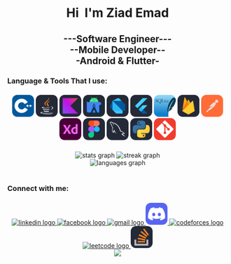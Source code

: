 ###
###

<h1 align="center">
  Hi 
  <img src="https://user-images.githubusercontent.com/18350557/176309783-0785949b-9127-417c-8b55-ab5a4333674e.gif" 
  alt="" style="max-width: 50%; display: inline-block;" data-target="animated-image.originalImage">
  I'm Ziad Emad
</h1>

###

<h2 align="center">
  ---Software Engineer---
  <br>
  --Mobile Developer--
  <br>
  -Android & Flutter-
</h2>

###
###

<h3 align="left">
  Language & Tools That I use:
</h3>

###

<div align="center">
  <img src="https://raw.githubusercontent.com/tandpfun/skill-icons/59059d9d1a2c092696dc66e00931cc1181a4ce1f/icons/CPP.svg" 
       height="50" width="50" alt="cplusplus logo"/>
  <img src="https://raw.githubusercontent.com/tandpfun/skill-icons/59059d9d1a2c092696dc66e00931cc1181a4ce1f/icons/Java-Dark.svg"
       height="50" width="50" alt="java logo"/>
  <img src="https://raw.githubusercontent.com/tandpfun/skill-icons/59059d9d1a2c092696dc66e00931cc1181a4ce1f/icons/Kotlin-Dark.svg"
       height="50" width="50" alt="kotlin logo"/>
  <img src="https://raw.githubusercontent.com/tandpfun/skill-icons/59059d9d1a2c092696dc66e00931cc1181a4ce1f/icons/AndroidStudio-Dark.svg"
       height="50" width="50" alt="android logo"/>
  <img src="https://raw.githubusercontent.com/tandpfun/skill-icons/59059d9d1a2c092696dc66e00931cc1181a4ce1f/icons/Dart-Dark.svg"
       height="50" width="50" alt="dart logo"/>
  <img src="https://raw.githubusercontent.com/tandpfun/skill-icons/59059d9d1a2c092696dc66e00931cc1181a4ce1f/icons/Flutter-Dark.svg"
       height="50" width="50" alt="flutter logo"/>
  <img src="https://raw.githubusercontent.com/tandpfun/skill-icons/59059d9d1a2c092696dc66e00931cc1181a4ce1f/icons/SQLite.svg"
       height="50" width="50" alt="sqlite logo"/>
  <img src="https://raw.githubusercontent.com/tandpfun/skill-icons/59059d9d1a2c092696dc66e00931cc1181a4ce1f/icons/Firebase-Dark.svg"
       height="50" width="50" alt="firebase logo"/>
 <img src="https://raw.githubusercontent.com/tandpfun/skill-icons/59059d9d1a2c092696dc66e00931cc1181a4ce1f/icons/Postman.svg"
       height="50" width="50" alt="postman logo"/>
  <img src="https://raw.githubusercontent.com/tandpfun/skill-icons/59059d9d1a2c092696dc66e00931cc1181a4ce1f/icons/XD.svg"
       height="50" width="50" alt="xd logo"/>
  <img src="https://raw.githubusercontent.com/tandpfun/skill-icons/59059d9d1a2c092696dc66e00931cc1181a4ce1f/icons/Figma-Dark.svg"
       height="50" width="50" alt="figma logo"/>
  <img src="https://raw.githubusercontent.com/tandpfun/skill-icons/59059d9d1a2c092696dc66e00931cc1181a4ce1f/icons/MySQL-Dark.svg"
       height="50" width="50" alt="mysql logo"/>
  <img src="https://raw.githubusercontent.com/tandpfun/skill-icons/59059d9d1a2c092696dc66e00931cc1181a4ce1f/icons/Python-Dark.svg"
       height="50" width="50" alt="python logo"/>
  <img src="https://raw.githubusercontent.com/tandpfun/skill-icons/59059d9d1a2c092696dc66e00931cc1181a4ce1f/icons/Git.svg"
       height="50" width="50" alt="git logo"/>
</div>

###

<div align="center">
  <img src="https://github-readme-stats.vercel.app/api?username=ZiadEmad0124&hide_title=false&hide_rank=false&show_icons=true&include_all_commits=true&count_private=true&disable_animations=false&theme=dracula&locale=en&hide_border=true&order=1" height="150" alt="stats graph"  />
  
  <img src="https://streak-stats.demolab.com?user=ZiadEmad0124&locale=en&mode=daily&theme=dracula&hide_border=true&border_radius=25&date_format=j M[ Y]&order=3" height="150" alt="streak graph"  />
</div>

<div align="center">
  <img src="https://github-readme-stats.vercel.app/api/top-langs?username=ZiadEmad0124&locale=en&hide_title=false&layout=compact&card_width=320&langs_count=5&theme=dracula&hide_border=true&order=2" height="150" alt="languages graph"  />
</div>

<img src="https://user-images.githubusercontent.com/71278733/172068867-ba3de80b-dc63-44c0-a31b-0ba74c244163.gif" width="100%" height="2">

###
###

<h3 align="left">
  Connect with me:
</h3>

###

<div align="center">
<a href="https://www.linkedin.com/in/ziademad0124" target="_blank">
  <img src="https://raw.githubusercontent.com/rahuldkjain/github-profile-readme-generator/master/src/images/icons/Social/linked-in-alt.svg"
       width="50" height="50" alt="linkedin logo"/>
       </a>
<a href="https://www.facebook.com/Ziad.Emad.739.messenger?mibextid=ZbWKwL" target="_blank">
  <img src="https://raw.githubusercontent.com/rahuldkjain/github-profile-readme-generator/master/src/images/icons/Social/facebook.svg"
       width="50" height="50" alt="facebook logo"/>
       </a>
<a href="mailto:ziademad0124@gmail.com" target="_blank">
  <img src="https://upload.wikimedia.org/wikipedia/commons/thumb/7/7e/Gmail_icon_%282020%29.svg/2560px-Gmail_icon_%282020%29.svg.png"
       width="65" height="50" alt="gmail logo"/>
       </a>
<a href="https://discordapp.com/users/1099805200270762106/" target="_blank">     
  <img src="https://raw.githubusercontent.com/tandpfun/skill-icons/59059d9d1a2c092696dc66e00931cc1181a4ce1f/icons/Discord.svg"
       width="50" height="50" alt="discord logo"/>
       </a>
<a href="https://codeforces.com/profile/ziademad739" target="_blank">     
  <img src="https://user-images.githubusercontent.com/71278733/172069045-a92e926c-257e-4dde-a144-76fc2cbcf895.svg"
       width="50" height="50" alt="codeforces logo"/>
       </a>
<a href="https://leetcode.com/ziadEmad0124/" target="_blank">
  <img src="https://raw.githubusercontent.com/rahuldkjain/github-profile-readme-generator/master/src/images/icons/Social/leet-code.svg"
       width="50" height="50" alt="leetcode logo"/>
       </a>
<a href="https://stackoverflow.com/users/16978726/ziad-emad" target="_blank">
  <img src="https://raw.githubusercontent.com/tandpfun/skill-icons/59059d9d1a2c092696dc66e00931cc1181a4ce1f/icons/StackOverflow-Dark.svg"
       width="50" height="50" alt="stackoverflow logo"/>
</div>
       </a>
       
<div align="center">
  <img src="https://profile-counter.glitch.me/ZiadEmad0124/count.svg?" margin-top="20dp"/>
</div>

###
       
<img src="https://user-images.githubusercontent.com/71278733/172068867-ba3de80b-dc63-44c0-a31b-0ba74c244163.gif" width="100%" height="2">

###
###

